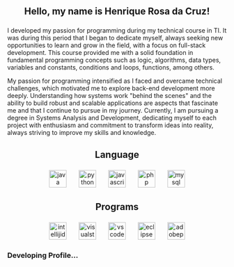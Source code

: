 <h2 align="center">Hello, my name is Henrique Rosa da Cruz!</h2>

###

<p align="center">
  
I developed my passion for programming during my technical course in TI. It was during this period that I began to dedicate myself, always seeking new opportunities to learn and grow in the field, with a focus on full-stack development. This course provided me with a solid foundation in fundamental programming concepts such as logic, algorithms, data types, variables and constants, conditions and loops, functions, among others.

My passion for programming intensified as I faced and overcame technical challenges, which motivated me to explore back-end development more deeply. Understanding how systems work "behind the scenes" and the ability to build robust and scalable applications are aspects that fascinate me and that I continue to pursue in my journey. Currently, I am pursuing a degree in Systems Analysis and Development, dedicating myself to each project with enthusiasm and commitment to transform ideas into reality, always striving to improve my skills and knowledge.

</p>

###

<h2 align="center">Language</h2>

###

<div align="center">
  <img src="https://skillicons.dev/icons?i=java" height="40" alt="java logo"/>
  <img width="20" />
  <img src="https://cdn.jsdelivr.net/gh/devicons/devicon/icons/python/python-original.svg" height="40" alt="python logo"/>
  <img width="20" />
  <img src="https://skillicons.dev/icons?i=js" height="40" alt="javascript logo"/> 
  <img width="20" />
  <img src="https://skillicons.dev/icons?i=php" height="40" alt="php logo"/>
  <img width="20" />
  <img src="https://cdn.jsdelivr.net/gh/devicons/devicon/icons/mysql/mysql-original.svg" height="40" alt="mysql logo"/>
</div>

###

<h2 align="center">Programs</h2>

###

<div align="center">
  <img src="https://skillicons.dev/icons?i=idea" height="40" alt="intellijidea logo"/>
  <img width="20" />
  <img src="https://skillicons.dev/icons?i=visualstudio" height="40" alt="visualstudio logo"/>
  <img width="20" />
  <img src="https://skillicons.dev/icons?i=vscode" height="40" alt="vscode logo"/>
  <img width="20" />
  <img src="https://skillicons.dev/icons?i=eclipse" height="40" alt="eclipse logo"/>
  <img width="20" />
  <img src="https://skillicons.dev/icons?i=ps" height="40" alt="adobephotoshop logo"/>
</div>

###

<h3>Developing Profile...</h3>
